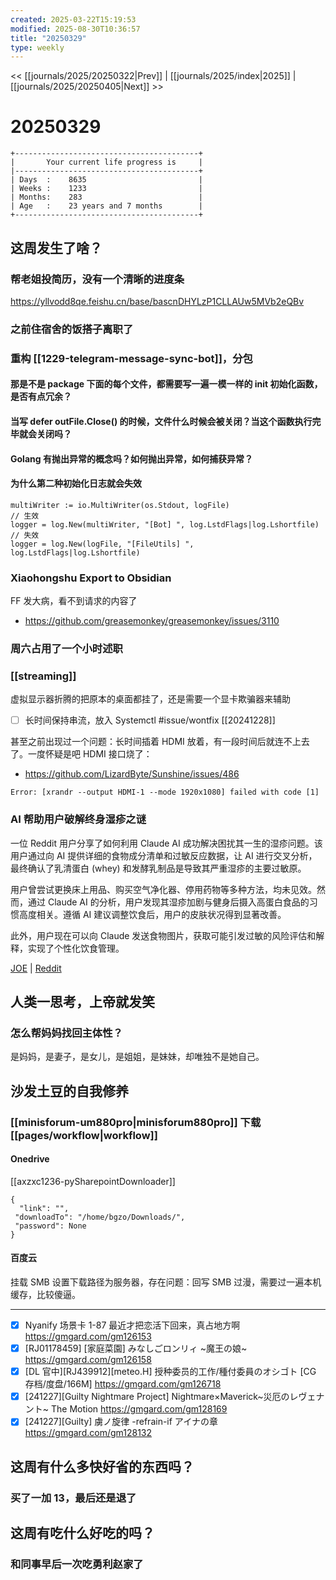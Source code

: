 ```yaml
---
created: 2025-03-22T15:19:53
modified: 2025-08-30T10:36:57
title: "20250329"
type: weekly
---
```


<< [[journals/2025/20250322|Prev]] | [[journals/2025/index|2025]] | [[journals/2025/20250405|Next]] >>

# 20250329

```shell
+-----------------------------------------+
|       Your current life progress is     |
|-----------------------------------------+
| Days  :    8635                         |
| Weeks :    1233                         |
| Months:    283                          |
| Age   :    23 years and 7 months        |
+-----------------------------------------+
```

## 这周发生了啥？

### 帮老姐投简历，没有一个清晰的进度条

https://yllvodd8qe.feishu.cn/base/bascnDHYLzP1CLLAUw5MVb2eQBv

### 之前住宿舍的饭搭子离职了

### 重构 [[1229-telegram-message-sync-bot]]，分包

#### 那是不是 package 下面的每个文件，都需要写一遍一模一样的 init 初始化函数，是否有点冗余？

#### 当写 defer outFile.Close() 的时候，文件什么时候会被关闭？当这个函数执行完毕就会关闭吗？

#### Golang 有抛出异常的概念吗？如何抛出异常，如何捕获异常？

#### 为什么第二种初始化日志就会失效

```shell
multiWriter := io.MultiWriter(os.Stdout, logFile)
// 生效
logger = log.New(multiWriter, "[Bot] ", log.LstdFlags|log.Lshortfile)
// 失效
logger = log.New(logFile, "[FileUtils] ", log.LstdFlags|log.Lshortfile)
``` 

### Xiaohongshu Export to Obsidian

FF 发大病，看不到请求的内容了

- https://github.com/greasemonkey/greasemonkey/issues/3110

### 周六占用了一个小时述职

### [[streaming]]

虚拟显示器折腾的把原本的桌面都挂了，还是需要一个显卡欺骗器来辅助

- [ ] 长时间保持串流，放入 Systemctl #issue/wontfix [[20241228]]

甚至之前出现过一个问题：长时间插着 HDMI 放着，有一段时间后就连不上去了。一度怀疑是吧 HDMI 接口烧了：

- https://github.com/LizardByte/Sunshine/issues/486

```shell
Error: [xrandr --output HDMI-1 --mode 1920x1080] failed with code [1]
```

### AI 帮助用户破解终身湿疹之谜

一位 Reddit 用户分享了如何利用 Claude AI 成功解决困扰其一生的湿疹问题。该用户通过向 AI 提供详细的食物成分清单和过敏反应数据，让 AI 进行交叉分析，最终确认了乳清蛋白 (whey) 和发酵乳制品是导致其严重湿疹的主要过敏原。

用户曾尝试更换床上用品、购买空气净化器、停用药物等多种方法，均未见效。然而，通过 Claude AI 的分析，用户发现其湿疹加剧与健身后摄入高蛋白食品的习惯高度相关。遵循 AI 建议调整饮食后，用户的皮肤状况得到显著改善。

此外，用户现在可以向 Claude 发送食物图片，获取可能引发过敏的风险评估和解释，实现了个性化饮食管理。

[JOE](https://x.com/LuckyJoe198x/status/1903705499490730047) | [Reddit](https://www.reddit.com/r/ClaudeAI/comments/1jhh3fu/how_i_used_ai_to_solve_my_lifelong_eczema_mystery/)

## 人类一思考，上帝就发笑

### 怎么帮妈妈找回主体性？

是妈妈，是妻子，是女儿，是姐姐，是妹妹，却唯独不是她自己。

## 沙发土豆的自我修养

### [[minisforum-um880pro|minisforum880pro]] 下载 [[pages/workflow|workflow]]

#### Onedrive

[[axzxc1236-pySharepointDownloader]]

```shell
{
  "link": "",
 "downloadTo": "/home/bgzo/Downloads/",
 "password": None
}
```

#### 百度云

挂载 SMB 设置下载路径为服务器，存在问题：回写 SMB 过漫，需要过一遍本机缓存，比较傻逼。

---

- [x] Nyanify 场景卡 1-87 最近才把恋活下回来，真占地方啊 https://gmgard.com/gm126153
- [x] [RJ01178459] [家庭菜園] みなしごロンリィ ~魔王の娘~ https://gmgard.com/gm126158
- [x] [DL 官中]\[RJ439912]\[meteo.H] 授种委员的工作/種付委員のオシゴト [CG 存档/度盘/166M] https://gmgard.com/gm126718
- [x] [241227]\[Guilty Nightmare Project] Nightmare×Maverick~災厄のレヴェナント~ The Motion https://gmgard.com/gm128169
- [x] [241227]\[Guilty] 虜ノ旋律 -refrain-if アイナの章 https://gmgard.com/gm128132

## 这周有什么多快好省的东西吗？

### 买了一加 13，最后还是退了

## 这周有吃什么好吃的吗？

### 和同事早后一次吃勇利赵家了
